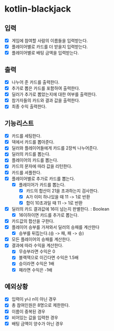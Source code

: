 # kotlin-blackjack

## 입력
- [x] 게임에 참여할 사람의 이름들을 입력받는다.
- [x] 플레이어별로 카드를 더 받을지 입력받는다.
- [x] 플레이어별로 배팅 금액을 입력받는다.

## 출력
- [x] 나누어 준 카드를 출력한다.
- [x] 추가로 뽑은 카드를 포함하여 출력한다.
- [x] 딜러가 추가로 뽑았는지에 대한 여부를 출력한다.
- [x] 참가자들의 카드와 결과 값을 출력한다.
- [x] 최종 수익 출력한다.

## 기능리스트
- [x] 카드를 세팅한다.
- [x] 덱에서 카드를 뽑아준다.
- [x] 딜러와 플레이어들에게 카드를 2장씩 나누어준다.
- [x] 딜러의 카드를 뽑는다.
- [x] 플레이어의 카드를 뽑는다.
- [x] 카드의 문자에 따라 값을 리턴한다.
- [x] 카드를 셔플한다.
- [x] 플레이어별로 추가로 카드를 뽑는다.
  - [x] 플레이어가 카드를 뽑는다.
    - [x] 카드의 합산이 21을 초과하는지 검사한다.
    - [x] A가 이미 하나있을 때 11 -> 1로 반환
    - [x] 합이 10초과일 때 11 -> 1로 반환
- [x] 딜러의 카드 결과값에 16이 넘는지 판별한다. : Boolean
  - [x] 16이하이면 카드를 추가로 뽑는다.
- [x] 카드값의 합산을 구한다.
- [x] 플레이어 승부를 가져와서 딜러의 승패를 계산한다
  - [x] 승부를 뒤집는다.(승 -> 패, 패 -> 승)
- [x] 모든 플레이어의 승패를 계산한다. 
- [x] 결과에 따라 수익을 계산한다.
  - [x] 무승부라면 수익은 0
  - [x] 블랙잭으로 이긴다면 수익은 1.5배
  - [x] 승이라면 수익은 1배
  - [x] 패라면 수익은 -1배

## 예외상황
- [x] 입력이 y나 n이 아닌 경우
- [x] 총 참여인원은 8명으로 제한한다.
- [x] 이름이 중복된 경우
- [x] 비어있는 값을 입력한 경우
- [x] 배팅 금액이 양수가 아닌 경우
